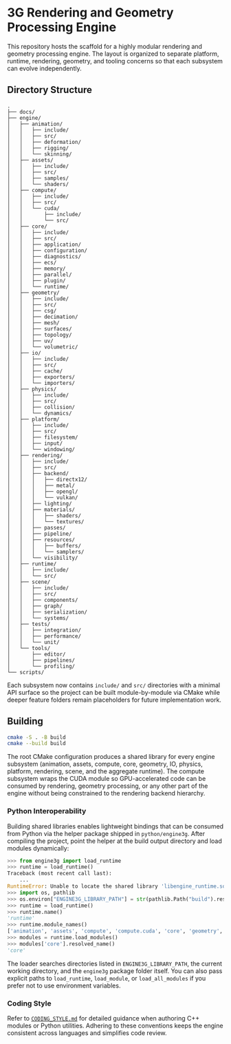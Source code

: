 # 3G Rendering and Geometry Processing Engine

This repository hosts the scaffold for a highly modular rendering and geometry processing engine. The layout is organized to separate platform, runtime, rendering, geometry, and tooling concerns so that each subsystem can evolve independently.

## Directory Structure
```
.
├── docs/
├── engine/
│   ├── animation/
│   │   ├── include/
│   │   ├── src/
│   │   ├── deformation/
│   │   ├── rigging/
│   │   └── skinning/
│   ├── assets/
│   │   ├── include/
│   │   ├── src/
│   │   ├── samples/
│   │   └── shaders/
│   ├── compute/
│   │   ├── include/
│   │   ├── src/
│   │   └── cuda/
│   │       ├── include/
│   │       └── src/
│   ├── core/
│   │   ├── include/
│   │   ├── src/
│   │   ├── application/
│   │   ├── configuration/
│   │   ├── diagnostics/
│   │   ├── ecs/
│   │   ├── memory/
│   │   ├── parallel/
│   │   ├── plugin/
│   │   └── runtime/
│   ├── geometry/
│   │   ├── include/
│   │   ├── src/
│   │   ├── csg/
│   │   ├── decimation/
│   │   ├── mesh/
│   │   ├── surfaces/
│   │   ├── topology/
│   │   ├── uv/
│   │   └── volumetric/
│   ├── io/
│   │   ├── include/
│   │   ├── src/
│   │   ├── cache/
│   │   ├── exporters/
│   │   └── importers/
│   ├── physics/
│   │   ├── include/
│   │   ├── src/
│   │   ├── collision/
│   │   └── dynamics/
│   ├── platform/
│   │   ├── include/
│   │   ├── src/
│   │   ├── filesystem/
│   │   ├── input/
│   │   └── windowing/
│   ├── rendering/
│   │   ├── include/
│   │   ├── src/
│   │   ├── backend/
│   │   │   ├── directx12/
│   │   │   ├── metal/
│   │   │   ├── opengl/
│   │   │   └── vulkan/
│   │   ├── lighting/
│   │   ├── materials/
│   │   │   ├── shaders/
│   │   │   └── textures/
│   │   ├── passes/
│   │   ├── pipeline/
│   │   ├── resources/
│   │   │   ├── buffers/
│   │   │   └── samplers/
│   │   └── visibility/
│   ├── runtime/
│   │   ├── include/
│   │   └── src/
│   ├── scene/
│   │   ├── include/
│   │   ├── src/
│   │   ├── components/
│   │   ├── graph/
│   │   ├── serialization/
│   │   └── systems/
│   ├── tests/
│   │   ├── integration/
│   │   ├── performance/
│   │   └── unit/
│   └── tools/
│       ├── editor/
│       ├── pipelines/
│       └── profiling/
└── scripts/
```

Each subsystem now contains `include/` and `src/` directories with a minimal API surface so the project can be built module-by-module via CMake while deeper feature folders remain placeholders for future implementation work.

## Building

```bash
cmake -S . -B build
cmake --build build
```

The root CMake configuration produces a shared library for every engine subsystem (animation, assets, compute, core, geometry, IO, physics, platform, rendering, scene, and the aggregate runtime). The compute subsystem wraps the CUDA module so GPU-accelerated code can be consumed by rendering, geometry processing, or any other part of the engine without being constrained to the rendering backend hierarchy.

### Python Interoperability

Building shared libraries enables lightweight bindings that can be consumed from Python via the helper package shipped in `python/engine3g`. After compiling the project, point the helper at the build output directory and load modules dynamically:

```python
>>> from engine3g import load_runtime
>>> runtime = load_runtime()
Traceback (most recent call last):
    ...
RuntimeError: Unable to locate the shared library 'libengine_runtime.so'. Set ENGINE3G_LIBRARY_PATH or provide explicit search paths.
>>> import os, pathlib
>>> os.environ["ENGINE3G_LIBRARY_PATH"] = str(pathlib.Path("build").resolve())
>>> runtime = load_runtime()
>>> runtime.name()
'runtime'
>>> runtime.module_names()
['animation', 'assets', 'compute', 'compute.cuda', 'core', 'geometry', 'io', 'physics', 'platform', 'rendering', 'scene']
>>> modules = runtime.load_modules()
>>> modules['core'].resolved_name()
'core'
```

The loader searches directories listed in `ENGINE3G_LIBRARY_PATH`, the current working directory, and the `engine3g` package folder itself. You can also pass explicit paths to `load_runtime`, `load_module`, or `load_all_modules` if you prefer not to use environment variables.

### Coding Style

Refer to [`CODING_STYLE.md`](./CODING_STYLE.md) for detailed guidance when authoring C++ modules or Python utilities. Adhering to these conventions keeps the engine consistent across languages and simplifies code review.
